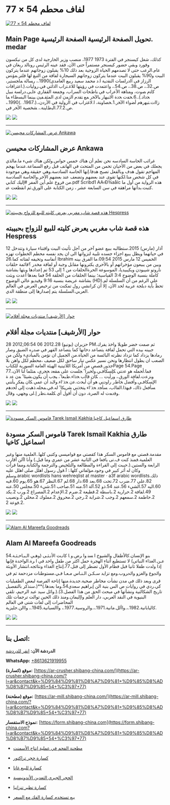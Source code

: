 # لفاف محطم 54 × 77

<a href="https://swt.shibang-china.com/?l=ar&img&k=%D9%84%D9%81%D8%A7%D9%81+%D9%85%D8%AD%D8%B7%D9%85+54+%C3%97+77" target="_blank">![لفاف محطم 54 × 77](http://static.shibang-china.com/all-800x300/734.jpg)</a>

## Main Page تحويل الصفحة الرئيسية الصفحة الرئيسية. medar
كذلك، شغل كيسنجر في الفترة 1973 1977، منصب وزير الخارجية لدى كل من نيكسون وفورد وبقي حضور كيسنجر مستمراً حتى الآن، فقد عينه الرئيس رونالد ريغان في عام.الرعب حتى لا تصدمهم الحياة الزوجية بعد ذلك 10% يقبلون زوجاتهم عندما يتركون البيت و90% يقبلون البيت عندما يتركون زوجاتهم السيجارة لفافة من التبغ لها فلتر.ﻤؤﻨس اﻟرزاز ﻓﻲ اﻟدراﺴﺎت اﻟﻨﻘدﻴﺔ ا.د محمد سعيد ربيع الغامدي)1990.، رﺴﺎﻟﺔ ﻤﺎﺠﺴﺘﻴر، ص.32.، ص.38.، ص.54.، واﻋﺘﻤدت ﻓﻲ رؤﻴﺘﻬﺎ ﻟﻼﻏ.ﺘراب اﻟذاﺘﻲ ﻓﻲ.رواﻴﺎت.(.اﻋﺘراﻓﺎت ﮐﺎﺘم ﺼوت، وﻤﺘﺎﻫﺔ اﻷﻋراب ﻓﻲ ﻨﺎطﺤﺎت اﻟﺴراب، وﺠﻤﻌﺔ اﻟﻘﻔﺎري ﻋﻟـﯽ.دراﺴﺔ ﻨﺒﻴل ﺤداد.)..6.ﺨﻔت ﺤدة اﻻﻨﺒﻬﺎر ﺒﺎﻵﺨر ﻤﻊ ﺘﻘدم اﻟزﻤن ﻟدى اﻟﻤﺜﻘ.ﻔﻴن ﺒﻴﻨﻤﺎ اﻟﺒﺴطﺎء ﻤﺎ زاﻟت.ﺘﺒﻬرﻫم أﻀواء اﻵﺨر.1.ﺨﺼﺎوﻨﺔ، ا.ﻻﻏﺘراب ﻓﻲ اﻟرواﻴﺔ ﻓﻲ اﻷردن،.(.1967. .)1990.، ص.77.2.اﻟﺒطﺎﻴﻨﺔ.، ﺸﺨﺼﻴﺔ اﻷﺨر ﻓﻲ.


<a href="https://whatsapp.shibangsoft.com/WhatsApp.php" target="_blank" title="WhatsApp">![](http://static.shibang-china.com/icon/whatsapp.png)</a> <a href="https://swt.shibang-china.com/?l=ar&icon&k=%D9%84%D9%81%D8%A7%D9%81+%D9%85%D8%AD%D8%B7%D9%85+54+%C3%97+77" target="_blank">![](http://static.shibang-china.com/icon/chat-ar.png)</a>

---

<a href="https://swt.shibang-china.com/?l=ar&img&k=%D9%84%D9%81%D8%A7%D9%81+%D9%85%D8%AD%D8%B7%D9%85+54+%C3%97+77" target="_blank">![عرض المشاركات محيسن Ankawa](http://static.shibang-china.com/all-800x300/1207.jpg)</a>

## عرض المشاركات محيسن Ankawa
غرائب الحاسة السادسه نحن نعلم أن هناك خمس حواس.ولكن هناك شيء ما.مالذي يجعلك في بعض من الأحيان تخمن من المتحث في الهاتف قبل رفع السماعة.عندما يهجم المهاجم تقول هدف وبالفعل تصبح هدفا.إنها الحاسة السادسة.وهي حقيقة.وهي موجودة في كل شخص منا.لكنها تقوى عند بعضهم وتضعف عند بعضهم الآخر.والحاسة السادسة من فروع علم.أين المفر #إليك كتابي.pdf Scribd1 AA‹Ð¾aåíc ﻫﺬه اﻟﺮواﻳﺔ ﻣﻦ أول ﻣﺎ ﻛﺘﺒﺖ.ﺑﺪأﺗﻬﺎ ﻣﺮاﻫﻘﺔ ﻓﻲ ﺳﻦ اﻟﺴﺎﺑﻌﺔ ﻋﺸﺮ ، زﻣﻦ اﻟﻜﺘﺎﺑﺔ ﻋﻠﻰ اﻟﻮرق.ﺛﻢ اﻧﻘﻄﻌﺖ ﻋﻨ.


<a href="https://whatsapp.shibangsoft.com/WhatsApp.php" target="_blank" title="WhatsApp">![](http://static.shibang-china.com/icon/whatsapp.png)</a> <a href="https://swt.shibang-china.com/?l=ar&icon&k=%D9%84%D9%81%D8%A7%D9%81+%D9%85%D8%AD%D8%B7%D9%85+54+%C3%97+77" target="_blank">![](http://static.shibang-china.com/icon/chat-ar.png)</a>

---

<a href="https://swt.shibang-china.com/?l=ar&img&k=%D9%84%D9%81%D8%A7%D9%81+%D9%85%D8%AD%D8%B7%D9%85+54+%C3%97+77" target="_blank">![هذه قصة شاب مغربي يعرض كليته للبيع للزواج بحبيبته Hespress](http://static.shibang-china.com/all-800x300/773.jpg)</a>

## هذه قصة شاب مغربي يعرض كليته للبيع للزواج بحبيبته Hespress
12 آذار (مارس) 2015.ستطالبه ببيع عضو آخر من آجل تأثيث البيت واقتناء سيارة وتتدخل في حياتهما ويظل يبيع اجزاء جسده تلبية لنزواتها الى ان يجد نفسه محطم الخطوات تهزه أنفاسه وتخيفه لفتاته كما.26 Ibrahim الخميس 12 مارس 2015 09:54.ما الفرق بينه وبين من يبيعون مؤخراتهم أو بالأحرى يكترونها مقابل وجبة أو لفافة مخدر ؟قائمة حلقات ناروتو شيبودن ويكيبيديا، الموسوعة الحرةالحلقات من 1 إلى 53 تم إعدادها وبثها بشاشة كاملة بنسبة الوضوح 3:4 القياسية؛ بينما الحلقات من الحلقة 54 فما بعدها أعدت وبثت بشاشة عريضة بنسبة 9:16 وفيديو عالي الوضوح (HD).على الرغم من أن السلسلة لم تحظَ بأية دبلجة عربية لحد الآن، إلا أن كرانشي رول تمكنت من ترخيص العرض في العالم العربي.السلسلة يتم إصدارها إلى منطقة الدي.


<a href="https://whatsapp.shibangsoft.com/WhatsApp.php" target="_blank" title="WhatsApp">![](http://static.shibang-china.com/icon/whatsapp.png)</a> <a href="https://swt.shibang-china.com/?l=ar&icon&k=%D9%84%D9%81%D8%A7%D9%81+%D9%85%D8%AD%D8%B7%D9%85+54+%C3%97+77" target="_blank">![](http://static.shibang-china.com/icon/chat-ar.png)</a>

---

<a href="https://swt.shibang-china.com/?l=ar&img&k=%D9%84%D9%81%D8%A7%D9%81+%D9%85%D8%AD%D8%B7%D9%85+54+%C3%97+77" target="_blank">![حوار [الأرشيف] منتديات مجلة أقلام](http://static.shibang-china.com/all-800x300/396.jpg)</a>

## حوار [الأرشيف] منتديات مجلة أقلام
28 حزيران (يونيو) 2012.28 06 2012,06:54 PM.ثم صمت خضر طويلا واخذ يفرك جبينه بيده التي تحمل لفافة يتصاعد دخانها كما يتصاعد القهر في صدره الضيق وصار رمادها يزداد كما تزداد نظرته البائسة من الحياة.من الجميل ان نؤمن بالمباديء ولكن من الصعب ان يطول انتظارها ونحن نسير عكس تيار ساحق لكل ضعيف ،محطم لكل واهن بلا جذور.قصص من أمريكا اللاتينية الهيئة العامة السورية للكتابPage 54.Page 77.ﻓﻤﺎ.ﺃﺤﻤﻠﻪ ﻫﻭ ﻋﺩﺘﻲ ﻜﺈﺴﻜﺎﻓـﻲ.ﻭﺃﺨﻴﺭﺍﹰ ﺠﻠﺴﺕ ﻋﻠﻰ ﻤﻘﻌﺩ ﺤﺠﺭﻱ، ﻤﺜﻠﻤﺎ ﺃﻨﺎ ﺍﻵﻥ، ﻭﻨﺯﻋﺕ.ﻟﻔﺎﻓﺔ ﺍﻟﻭﺭﻕ.، ﻭﺭﺃﻴﺕ … ﻜﺎﻥ ﻗﺎﻟﺏ ﺤﺫﺍﺀ.ﻁﺒﻌﺎﹰ، ﻴﺠﺏ ﺃﻥ ﻴﻜﻭﻥ.ﺸﻴﺌﺎﹰ ﻤﻥ ﻋﺩ ﺓ ﺍﻹﺴﻜﺎﻓـﻲ.ﻭﺃﻓﻀل ﺨﺎﻁﺭ ﺭﺍﻭﺩﻨﻲ ﻫﻭ ﺃﻥ ﺃﺒﺤﺙ.ﻋﻥ ﺤﺫﱠﺍﺀ.ﻭﻻﺒﺩ ﺃﻥ ﻋﻤﻲ ﻜﺎﻥ ﻴﻔﻜﺭ ﺒﺄﻨﻨﻲ ﺴﺄﻓﻌل ﺫﻟﻙ، ﻓﺒﻬﺫﺍ.ﺍﻟﻘﺎﻟﺏ، ﺴﺄﺠﺩ ﺤﺫﱠﺍﺀ ﻴﺘﺨﺫﻨﻲ ﺸﺭﻴﻜﺎﹰ ﻟﻪ.ﻓﻲ.ﻤﺤﻠﻪ.ﺫﻫﺒﺕ ﺇﻟﻰ ﺃﺤﺩﻫﻡ ﻭﻗﺩﻤﺕ ﻟﻪ ﺍﻟﺼﺭﺓ، ﺩﻭﻥ ﺃﻥ ﺃﻗﻭل ﺃﻱ ﻜﻠﻤﺔ.ﻨﻅﺭ ﺇ.ﻟﻰ ﻭﺠﻬﻲ، ﻭﻗﺎل.


<a href="https://whatsapp.shibangsoft.com/WhatsApp.php" target="_blank" title="WhatsApp">![](http://static.shibang-china.com/icon/whatsapp.png)</a> <a href="https://swt.shibang-china.com/?l=ar&icon&k=%D9%84%D9%81%D8%A7%D9%81+%D9%85%D8%AD%D8%B7%D9%85+54+%C3%97+77" target="_blank">![](http://static.shibang-china.com/icon/chat-ar.png)</a>

---

<a href="https://swt.shibang-china.com/?l=ar&img&k=%D9%84%D9%81%D8%A7%D9%81+%D9%85%D8%AD%D8%B7%D9%85+54+%C3%97+77" target="_blank">![قاموس السكر مسودة Tarek Ismail Kakhia طارق اسماعيل كاخيا](http://static.shibang-china.com/all-800x300/1338.jpg)</a>

## قاموس السكر مسودة Tarek Ismail Kakhia طارق اسماعيل كاخيا
مقدمة.قصتي مع قاموس السكر هذا كقصتي مع قواميسي وكتبي كلها..العلمية منها وغير العلمية.فمنذ كنت ف.تى يافعا في الثانية عشر من عمري وما قبل.) وأنا اآلن أقارب الرابعة والستين.(.حببت إلي القراءة والمطالعة والتلخيص والترجمة والكتابة.ومما قرأت وكان له أثر كبير في وجود.مؤلفاتي كلها.: آ.قول رسول اهلل صلى اهلل عليه وسلم.arabic wordlists hans wehreqlist at master · a3f arabic wordlists.ذلك 82.علي 77.ضرب 72.تحت 68.بعد 68.دار 68.لم 67.النظر 67.ھو 65.يوم 60.فيه 60.اليه 57.الشيء 56.عند 54.ذو 52.آلة 51.منه 51.صاحب 51.شيء 50.مجلس 50.عنه 49.لفافة 2.حرارية 2.باسطة 2.قطيعة 2.ضرم 2.الإعدام 2.المصراع 2.ورب 2.يكد 2.حاطمة 2.سمعھم 2.وجب 2.شرابة 2.رجي 2.محروق 2.مملوك 2.محلي 2.ونصيب 2.فوعة 2.


<a href="https://whatsapp.shibangsoft.com/WhatsApp.php" target="_blank" title="WhatsApp">![](http://static.shibang-china.com/icon/whatsapp.png)</a> <a href="https://swt.shibang-china.com/?l=ar&icon&k=%D9%84%D9%81%D8%A7%D9%81+%D9%85%D8%AD%D8%B7%D9%85+54+%C3%97+77" target="_blank">![](http://static.shibang-china.com/icon/chat-ar.png)</a>

---

<a href="https://swt.shibang-china.com/?l=ar&img&k=%D9%84%D9%81%D8%A7%D9%81+%D9%85%D8%AD%D8%B7%D9%85+54+%C3%97+77" target="_blank">![Alam Al Mareefa Goodreads](http://static.shibang-china.com/all-800x300/608.jpg)</a>

## Alam Al Mareefa Goodreads
54.ﺑﻨﻮ اﻹﻧﺴﺎن.ﻛﺎﻷﻃﻔﺎل واﻟﺸﻴﻮخ ا ﺴﻨ وا ﺮض.و ﺎ ﻛﺎﻧـﺖ اﻷﻧـﺜـﻰ (وﻫـﻲ اﻟـﺒـﺎﺣـﺜـﺔ ﻋـﻦ.اﻟﻐﺬاء اﻟﻨﺒﺎﺗﻲ) ﻻ ﺗﺴﺘﻄﻴﻊ أﺛﻨﺎء اﻟﻬﺠﺮة ﺣﻤﻞ اﻛﺜﺮ ﻣﻦ ﻃﻔﻞ واﺣﺪ ﻓﻲ ا ﺮة.اﻟﻮاﺣﺪة ﻓﺈﻧﻬﺎ إذا وﻟﺪت ﻃﻔﻼ ﺛﺎﻧﻴﺎ ﻗﺒﻞ ﻓﻄﺎم اﻷول ﺗﻀﻄﺮ إﻟﻰ ﻗﺘﻞ.77.إﻧﺘﺎج اﻟﻐﺬاء وﻧﺘﺎﺋﺠﻪ.اﻧﺘﺸﺎر اﻷوﺑﺌﺔ واﳉﻮع واﻟﻐﺰو واﳊﺮوب.وﻣﻊ ﺗﺰاﻳﺪ ﺳـﻜـﻦ اﻟـﻨـﺎس ﻣـﻌـﺎ ﻓـﻲ.ﻣﺴﺘﻮﻃﻨﺎت ﻣﺰدﺣﻤﺔ ﺛﻢ ﻓﻲ ﻗﺮى وﺑﻌﺪ ذﻟﻚ ﻓﻲ ﻣﺪن ﻧﺸﺄت ﻣﺨﺎﻃﺮ ﺻﺤﻴﺔ.ﺟﺪﻳﺪة.ﻣﻨﻬﺎ إﺗﺎﺣﺔ اﻟﻔﺮﺻﺔ ﻟﺒﻌﺾ اﻟﻄﻔﻴﻠﻴﺎت ﻛﻲ.ردي في روايات ص الس بنية الن إبراهيم سعدي54.وما بعدها.)**(.سنذكر بالتفصيل تاريخ الشكالنية ونشأتها في مبحث الحق من هذا الفصل.3).(.وائل سيد عبد الرحيم، تلقي البنيوية في النقد العربي، دار العلم واإليمان.ومنذ ذلك الحين توالت ترجمات تلك المحاضرات إلى لغات شتى في العالم كاليابانية.1982.،.واألل.مانية.1971.،.والروسية.1977.، واالسبانية.1945.، واالن.جليزية.


<a href="https://whatsapp.shibangsoft.com/WhatsApp.php" target="_blank" title="WhatsApp">![](http://static.shibang-china.com/icon/whatsapp.png)</a> <a href="https://swt.shibang-china.com/?l=ar&icon&k=%D9%84%D9%81%D8%A7%D9%81+%D9%85%D8%AD%D8%B7%D9%85+54+%C3%97+77" target="_blank">![](http://static.shibang-china.com/icon/chat-ar.png)</a>

---
## اتصل بنا:

**الدردشة الآن:** [انقر للدردشة](https://swt.shibang-china.com?l=ar&contact&k=%D9%84%D9%81%D8%A7%D9%81+%D9%85%D8%AD%D8%B7%D9%85+54+%C3%97+77)

**WhatsApp:**  [+8613621919955](https://whatsapp.shibangsoft.com/WhatsApp.php)

**موقع (كسارة):** [https://ar-crusher.shibang-china.com/](https://ar-crusher.shibang-china.com/?l=ar&contact&k=%D9%84%D9%81%D8%A7%D9%81+%D9%85%D8%AD%D8%B7%D9%85+54+%C3%97+77)

**موقع (مطحنة):** [https://ar-mill.shibang-china.com/](https://ar-mill.shibang-china.com/?l=ar&contact&k=%D9%84%D9%81%D8%A7%D9%81+%D9%85%D8%AD%D8%B7%D9%85+54+%C3%97+77)

**نموذج الاستفسار:** [https://form.shibang-china.com](https://form.shibang-china.com?l=ar&contact&k=%D9%84%D9%81%D8%A7%D9%81+%D9%85%D8%AD%D8%B7%D9%85+54+%C3%97+77)

* [مطحنة الفحم في عملية إنتاج الأسمنت](../30/%D9%85%D8%B7%D8%AD%D9%86%D8%A9%20%D8%A7%D9%84%D9%81%D8%AD%D9%85%20%D9%81%D9%8A%20%D8%B9%D9%85%D9%84%D9%8A%D8%A9%20%D8%A5%D9%86%D8%AA%D8%A7%D8%AC%20%D8%A7%D9%84%D8%A3%D8%B3%D9%85%D9%86%D8%AA.md)

* [كسارة حجر تراكتور](../28/%D9%83%D8%B3%D8%A7%D8%B1%D8%A9%20%D8%AD%D8%AC%D8%B1%20%D8%AA%D8%B1%D8%A7%D9%83%D8%AA%D9%88%D8%B1.md)

* [كسارة للبيع غانا](../27/%D9%83%D8%B3%D8%A7%D8%B1%D8%A9%20%D9%84%D9%84%D8%A8%D9%8A%D8%B9%20%D8%BA%D8%A7%D9%86%D8%A7.md)

* [الحجر الجيري التعدين الأندونيسية](../29/%D8%A7%D9%84%D8%AD%D8%AC%D8%B1%20%D8%A7%D9%84%D8%AC%D9%8A%D8%B1%D9%8A%20%D8%A7%D9%84%D8%AA%D8%B9%D8%AF%D9%8A%D9%86%20%D8%A7%D9%84%D8%A3%D9%86%D8%AF%D9%88%D9%86%D9%8A%D8%B3%D9%8A%D8%A9.md)

* [كسارة تطير تنزانيا](../30/%D9%83%D8%B3%D8%A7%D8%B1%D8%A9%20%D8%AA%D8%B7%D9%8A%D8%B1%20%D8%AA%D9%86%D8%B2%D8%A7%D9%86%D9%8A%D8%A7.md)

* [بيع تستخدم كسارة الفك مع السعر](../30/%D8%A8%D9%8A%D8%B9%20%D8%AA%D8%B3%D8%AA%D8%AE%D8%AF%D9%85%20%D9%83%D8%B3%D8%A7%D8%B1%D8%A9%20%D8%A7%D9%84%D9%81%D9%83%20%D9%85%D8%B9%20%D8%A7%D9%84%D8%B3%D8%B9%D8%B1.md)